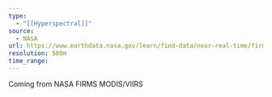 ```yaml
---
type:
  - "[[Hyperspectral]]"
source:
  - NASA
url: https://www.earthdata.nasa.gov/learn/find-data/near-real-time/firms
resolution: 500m
time_range:
---
```

Coming from NASA FIRMS
MODIS/VIIRS